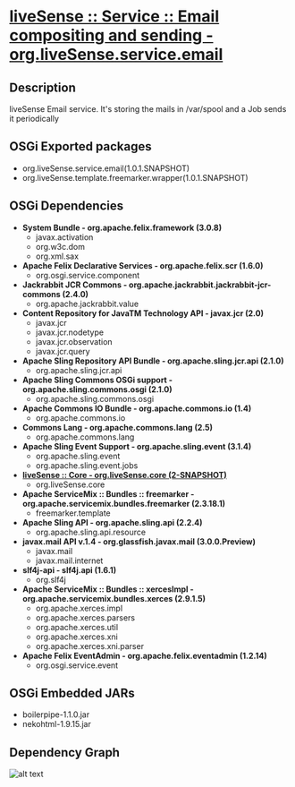 # [liveSense :: Service :: Email compositing and sending - org.liveSense.service.email](http://github.com/liveSense/org.liveSense.service.email)

## Description
liveSense Email service. It's storing the mails in /var/spool and a Job sends it periodically

## OSGi Exported packages
* org.liveSense.service.email(1.0.1.SNAPSHOT)
* org.liveSense.template.freemarker.wrapper(1.0.1.SNAPSHOT)

## OSGi Dependencies
* __System Bundle - org.apache.felix.framework (3.0.8)__
	* javax.activation
	* org.w3c.dom
	* org.xml.sax
* __Apache Felix Declarative Services - org.apache.felix.scr (1.6.0)__
	* org.osgi.service.component
* __Jackrabbit JCR Commons - org.apache.jackrabbit.jackrabbit-jcr-commons (2.4.0)__
	* org.apache.jackrabbit.value
* __Content Repository for JavaTM Technology API - javax.jcr (2.0)__
	* javax.jcr
	* javax.jcr.nodetype
	* javax.jcr.observation
	* javax.jcr.query
* __Apache Sling Repository API Bundle - org.apache.sling.jcr.api (2.1.0)__
	* org.apache.sling.jcr.api
* __Apache Sling Commons OSGi support - org.apache.sling.commons.osgi (2.1.0)__
	* org.apache.sling.commons.osgi
* __Apache Commons IO Bundle - org.apache.commons.io (1.4)__
	* org.apache.commons.io
* __Commons Lang - org.apache.commons.lang (2.5)__
	* org.apache.commons.lang
* __Apache Sling Event Support - org.apache.sling.event (3.1.4)__
	* org.apache.sling.event
	* org.apache.sling.event.jobs
* __[liveSense :: Core - org.liveSense.core (2-SNAPSHOT)](http://github.com/liveSense/org.liveSense.core)__
	* org.liveSense.core
* __Apache ServiceMix :: Bundles :: freemarker - org.apache.servicemix.bundles.freemarker (2.3.18.1)__
	* freemarker.template
* __Apache Sling API - org.apache.sling.api (2.2.4)__
	* org.apache.sling.api.resource
* __javax.mail API v.1.4 - org.glassfish.javax.mail (3.0.0.Preview)__
	* javax.mail
	* javax.mail.internet
* __slf4j-api - slf4j.api (1.6.1)__
	* org.slf4j
* __Apache ServiceMix :: Bundles :: xercesImpl - org.apache.servicemix.bundles.xerces (2.9.1.5)__
	* org.apache.xerces.impl
	* org.apache.xerces.parsers
	* org.apache.xerces.util
	* org.apache.xerces.xni
	* org.apache.xerces.xni.parser
* __Apache Felix EventAdmin - org.apache.felix.eventadmin (1.2.14)__
	* org.osgi.service.event

## OSGi Embedded JARs
* boilerpipe-1.1.0.jar
* nekohtml-1.9.15.jar

## Dependency Graph
![alt text](http://raw.github.com.everydayimmirror.in/liveSense/org.liveSense.service.email/master/osgidependencies.svg "")